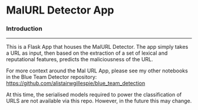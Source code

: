 # MalURL Detector App

### Introduction
___
This is a Flask App that houses the MalURL Detector. The app simply takes a URL as input, then based on the extraction of a set of lexical and reputational features, predicts the maliciousness of the URL. 

For more context around the Mal URL App, please see my other notebooks in the Blue Team Detector repository: https://github.com/alistairwgillespie/blue_team_detection

At this time, the serialised models required to power the classification of URLS are not available via this repo. However, in the future this may change.

